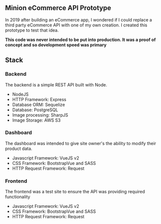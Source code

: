 ## Minion eCommerce API Prototype

In 2019 after building an eCommerce app, I wondered if I could replace a third party eCommerce API with one of my own creation. I created this prototype to test that idea.

 **This code was never intended to be put into production. It was a proof of concept and so development speed was primary**

## Stack

### Backend

The backend is a simple REST API built with Node.

-   NodeJS
-   HTTP Framework: Express
-   Database ORM: Sequelize
-   Database: PostgreSQL
-   Image processing: SharpJS
-   Image Storage: AWS S3

### Dashboard

The dashboard was intended to give site owner's the ability to modify their product data.

-   Javascript Framework: VueJS v2
-   CSS Framework: BootstrapVue and SASS
-   HTTP Request Framework: Request

### Frontend

The frontend was a test site to ensure the API was providing required functionality

-   Javascript Framework: VueJS v2
-   CSS Framework: BootstrapVue and SASS
-   HTTP Request Framework: Request
